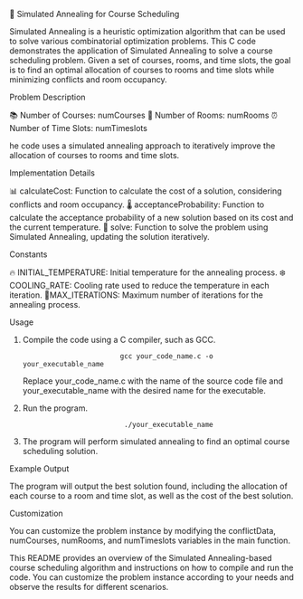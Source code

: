 📅 Simulated Annealing for Course Scheduling

Simulated Annealing is a heuristic optimization algorithm that can be used to solve various combinatorial optimization problems. This C code demonstrates the application of Simulated Annealing to solve a course scheduling problem. Given a set of courses, rooms, and time slots, the goal is to find an optimal allocation of courses to rooms and time slots while minimizing conflicts and room occupancy.

Problem Description

📚 Number of Courses: numCourses
🏢 Number of Rooms: numRooms
⏰ Number of Time Slots: numTimeslots

he code uses a simulated annealing approach to iteratively improve the allocation of courses to rooms and time slots.


Implementation Details

📊 calculateCost: Function to calculate the cost of a solution, considering conflicts and room occupancy.
🌡️ acceptanceProbability: Function to calculate the acceptance probability of a new solution based on its cost and the current temperature.
🧩 solve: Function to solve the problem using Simulated Annealing, updating the solution iteratively.


Constants

🔥 INITIAL_TEMPERATURE: Initial temperature for the annealing process.
❄️ COOLING_RATE: Cooling rate used to reduce the temperature in each iteration.
🔁MAX_ITERATIONS: Maximum number of iterations for the annealing process.


Usage

1. Compile the code using a C compiler, such as GCC.

 							   gcc your_code_name.c -o your_executable_name

	Replace your_code_name.c with the name of the source code file and your_executable_name with the desired name for the executable.


2. Run the program.

 								./your_executable_name


3. The program will perform simulated annealing to find an optimal course scheduling solution.


Example Output

The program will output the best solution found, including the allocation of each course to a room and time slot, as well as the cost of the best solution.


Customization

You can customize the problem instance by modifying the conflictData, numCourses, numRooms, and numTimeslots variables in the main function.


This README provides an overview of the Simulated Annealing-based course scheduling algorithm and instructions on how to compile and run the code. You can customize the problem instance according to your needs and observe the results for different scenarios.
